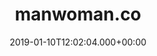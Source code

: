 ---
# GLOBAL 
layout: casestudy
page_type: casestudy
title: manwoman.co
published: true
links_visible: true

#SEO
seo_title:  Case Study ManWoman.co | Portal Afiliacyjny dla Miłośników Mody
seo_description: |-
  Projekt witryny stworzonej dla miłośników mody. 👞 Kilka sieci afiliacyjnych, tysiące różnych marek i miliony produktów 👗 Wszystko w jednym miejscu.
main_keywords:
  - realizacja sklepu manwoman.co

#HREFLANGS
display_hreflangs: false
hreflangs:

#MENU 
top_line:
  menu_title: manwoman.co
  cta_title: Przeczytaj o sukcesie sklepu
 
#SETTINGS
show_contact_in_footer: true

# CASESTUDY layout
cta_buttons:
  - name: Wyceń podobny projekt
    link: /kontakt.html
  - name: Wyceń podobny projekt
    link: /kontakt.html
testimonial_on_index: true
casestudy_on_index: false
cta: Przeczytaj o sukcesie


date: 2019-01-10T12:02:04.000+00:00


intro: 
  title: <strong>+600 000</strong> produktów i setki największych marek w jednym miejscu
  content: |-
    Nowoczesny portal stworzony dla miłośników mody, który gromadzi tysiące produktów i setki marek. Łatwe wyszukiwanie, przejrzysty proces zakupowy i nowoczesny design czynią serwis przyjaznym użytkownikom.


header:
  title: <strong>+600 000</strong> produktów i setki największych marek w jednym miejscu
  intro: |-
    Koncepcja projektu zakładała stworzenie strony z myślą o wszystkich miłośnikach mody. Ogromnym udogodnieniem jest w tym przypadku dostęp do najpopularniejszych oraz najbardziej pożądanych marek na rynku. Na wyciągnięcie ręki klient ma dostęp do wielu sklepów. Promocje, inspiracje i produkty wpisujące się w najnowsze trendy modowe - wszystko dostępne jest w jednym miejscu. Ponadto stworzony przez nasz zespół system pozwala na sprawne zarządzanie ogromną ilością informacji na temat produktów.
  main_photo: /uploads/manwoman-OG-image.jpg


screens:
  mobile: /uploads/casestudy-manwoman-mobile.jpg
  desktop: /uploads/casestudy-manwoman-desktop.jpg
  mobile_cover: /uploads/casestudy-manwoman-mobile-cover.jpg
  desktop_cover: /uploads/casestudy-manwoman-desktop-cover.jpg
colors:
  main: "00104E" 
  devices_border: "F9F9F9"


company: manwoman.com
company_logo: /uploads/logo-manwoman.svg
watermark: /uploads/manwoman-watermark.svg


customer_opinion:
  person: Robert Niechciał
  position: CEO
  photo: /uploads/robert-niechcial.jpg
  quotation: |-
    Zaprojektowanie strony obsługującej programy partnerskie jest zadaniem wymagającym doświadczenia i odpowiednich umiejętności. To właśnie te dwa czynniki zadecydowały o tym, że podjęliśmy współpracę z Projets. Na szczególną uwagę zasługuje komunikacja, która od początku była bardzo sprawna i przyjemna. Nowoczesne i funkcjonalne rozwiązania zaproponowane przez specjalistów w zupełności spełniły nasze oczekiwania. Dlatego z całą odpowiedzialnością możemy polecić Projets jako zespół do zadań specjalnych.
  quotation_small: |-
    Nowoczesne i funkcjonalne rozwiązania zaproponowane przez specjalistów w zupełności spełniły nasze oczekiwania. Dlatego z całą odpowiedzialnością możemy polecić Projets (...)
  quotation_sentence: (...) z całą odpowiedzialnością możemy polecić Projets jako zespół do zadań specjalnych.


project_categories:
  - _services/sklepy-internetowe.md
  - _services/aplikacje-internetowe.md
project_technologies:
  - _technologies/elastic-search.md
  - _technologies/react-js.md
  - _technologies/ruby-on-rails.md
project_range:
  - back-end
  - front-end


project_challenges:  |-
  Prace nad projektem rozpoczęliśmy od określenia celów strony. Naszym zadaniem było uruchomienie platformy, która będzie odpowiednio zoptymalizowana. 

  {:.list.list-positive}
  * Głównym założeniem było zintegrowanie kilku dobrze działających sieci afiliacyjnych, które zgromadzą w jednym miejscu setki sklepów, tysiące marek i miliony produktów.
  * Realizacja wyżej przedstawionej koncepcji wiązała się z przygotowaniem miejsca, w którym będzie odbywało się zarządzanie wszystkimi produktami.
  * Dążyliśmy do tego, aby możliwa była ciągła aktualizacja stanów, a wszelkie zmiany zachodzące w tym obszarze nie generowały żadnych komplikacji.
  * Bardzo ważna była struktura SEOfriendly - na której dość mocno się skupiliśmy.
  * Pracowaliśmy nad możliwością tworzenia kategorii wirtualnych, co przekładało się na opracowanie rozbudowanego katalogu produktów.
  * Naszym celem było opracowanie tagów produktów, które wprowadziły nowe możliwości w zakresie grupowania asortymentu.
  * Ostateczny punkt stanowiło połączenie wszystkich założeń i osiągnięcie odpowiedniej szybkości strony podczas jej przeglądania, co przy tak dużej bazie produktowej stanowiło prawdziwe wyzwanie.
project_process:  |-
  Cały proces przygotowania platformy bazował na uzgodnieniu z klientem jego oczekiwań. Na tej podstawie ustaliliśmy główne punkty, które stały się dla nas wyznacznikiem do podjęcia dalszych działań.

  Zdecydowaliśmy, że panel administracyjny będzie oparty na Ruby on Rails oraz Elasticsearch, co zapewni odpowiednia funkcjonalność. Pierwszy projekt w wersji MVP przedstawiliśmy klientowi po 2 miesiącach. Proces przygotowania strony został podzielony na 4-tygodniowe sprinty, dzięki czemu działania podejmowane przez naszych specjalistów były elastyczne, a jednocześnie cały czas mieliśmy stałą kontrolę nad poprawnością kolejnych czynności.

  Kolejnym etapem było stworzenie dodatkowej aplikacji frontendowej opartej na React.js. Jej wdrożenie zapewniło maksymalną szybkość ładowania się strony. 

  Wszystkie technologie zastosowane w procesie przygotowania platformy przełożyły się na najwyższą wydajność aplikacji - zarówno frontendowej, jak i backendowej - niezależnie od bardzo dużej ilości produktów.
project_result:  |-
  Zastosowanie wybranych przez nas technologii umożliwiło osiągnięcie celów, które założyliśmy na początku naszych działań.

  Wprowadziliśmy rozwiązania, dzięki którym:

  {:.list.list-positive}
  * powstały prężnie działające sieci afiliacyjne z szerokim wyborem marek, sklepów i produktów * dopasowanych do każdych potrzeb,
  * stworzyliśmy panel administracyjny, dzięki któremu w prosty sposób można zarządzać każdym produktem z jednego poziomu,
  * przygotowaliśmy system, który umożliwia szybką aktualizację stanów,
  * powstały kategorie wirtualne  i tagi produktów, dzięki którym kategoryzowanie produktów stało się szybkie i niezwykle łatwe,
  * wprowadziliśmy strukturę SEOfriendly - dzięki której serwis ma potencjał na uzyskanie wyższych wyników organicznych w wyszukiwarkach internetowych.

  Podsumowaniem naszych działań była optymalizacja platformy pod kątem szybkości jej przeglądania przy ilości informacji, które zostały na niej zgromadzone.


presentation:
  -
    graphic: /uploads/casestudy-manwoman-pic-1.jpg
    graphic_title:
    graphic_full_width: true
    graphic_size: 6
    content:  |-
      ## Różnorodność sklepów, marek i produktów w jednym miejscu
      Szeroki wybór produktów został zapewniony klientom dzięki dostępności wielu sklepów i marek na jednej stronie. Bogata oferta zróżnicowanego asortymentu dotyczy zarówno odzieży damskiej, męskiej, galanterii skórzanej, jak i akcesoriów dodatkowych. Jedna platforma odpowiada na wszystkie potrzeby zakupowe, a sam asortyment jest cały czas aktualizowany.
    content_size: 4
  -
    graphic: /uploads/casestudy-manwoman-pic-2.jpg
    graphic_title:
    graphic_full_width: true
    graphic_size: 6
    content:  |-
      ## Filtry wyszukiwania
      Filtrowanie produktów jest jedną z najważniejszych funkcji sklepu internetowego. To ona zapewnia klientowi wygodę wyszukiwania produktów, które go interesują. Zaawansowana filtracja uwzględnia takie kwestie jak kategorię produktu, kolor, cenę, markę, czy sklep. Konkretne produkty można wyszukiwać również po tagach produktów. Sam moduł odpowiadający za filtrację asortymentu jest bardzo czytelny i prosty w obsłudze, dlatego jego obsługa nie stanowi dla klienta żadnego problemu.
    content_size: 4
  -
    graphic: /uploads/casestudy-manwoman-pic-3.jpg
    graphic_title:
    graphic_full_width: true
    graphic_size: 6
    content:  |-
      ## Blog z wieloma inspiracjami
      Aktualizowany na bieżąco blog jest uzupełnieniem platformy. Stanowi doskonałe źródło informacji dla klienta. Przybliża znane marki, przedstawia wykorzystanie produktów, inspiruje i wprowadza w aktualne trendy. Wpisy blogowe są przygotowywane w czytelny dla użytkownika sposób, a ich dodatkowe elementy - linki, czy zdjęcia opisywanych produktów - sprawiają, że możliwe jest przejście do karty produktu i zapoznanie się z jego opisem i ceną.
    content_size: 4
  -
    graphic: /uploads/casestudy-manwoman-pic-4.jpg
    graphic_title:
    graphic_full_width: true
    graphic_size: 6
    content:  |-
      ## Drugi najszybciej "rosnący" serwis w Polsce w 2019 rok
      Stworzenie funkcjonalnej i odpowiednio zoptymalizowanej platformy było dla naszego zespołu wyzwaniem, z którym doskonale sobie poradziliśmy. Podjęte przy powstawaniu ManWoman działania wpisały się w trendy tworzenia stron www w 2019 roku. Wszystkie zastosowane przez nas rozwiązania przyczyniły się do tego, że serwis stał się drugą pod względem rozwoju platformą w całym kraju.
    content_size: 4
---